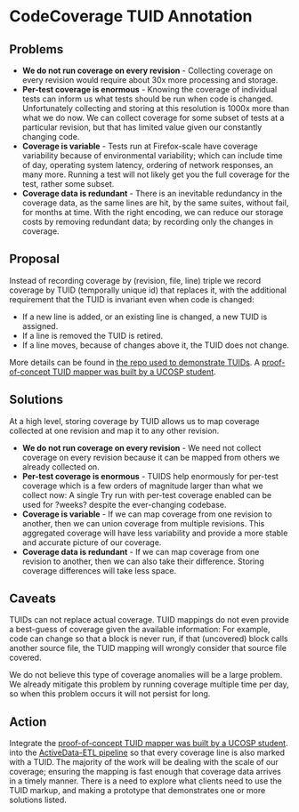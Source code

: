 # CodeCoverage TUID Annotation

## Problems

* **We do not run coverage on every revision** - Collecting coverage on every revision would require about 30x more processing and storage.  
* **Per-test coverage is enormous** - Knowing the coverage of individual tests can inform us what tests should be run when code is changed.  Unfortunately collecting and storing at this resolution is 1000x more than what we do now. We can collect coverage for some subset of tests at a particular revision, but that has limited value given our constantly changing code.   
* **Coverage is variable** - Tests run at Firefox-scale have coverage variability because of environmental variability; which can include time of day, operating system latency, ordering of network responses, an many more. Running a test will not likely get you the full coverage for the test, rather some subset.
* **Coverage data is redundant** - There is an inevitable redundancy in the coverage data, as the same lines are hit, by the same suites, without fail, for months at time. With the right encoding, we can reduce our storage costs by removing redundant data; by recording only the changes in coverage.

## Proposal

Instead of recording coverage by (revision, file, line) triple we record coverage by TUID (temporally unique id) that replaces it, with the additional requirement that the TUID is invariant even when code is changed: 

* If a new line is added, or an existing line is changed, a new TUID is assigned. 
* If a line is removed the TUID is retired. 
* If a line moves, because of changes above it, the TUID does not change. 

More details can be found in [the repo used to demonstrate TUIDs](https://github.com/klahnakoski/diff-algebra#a-better-solution).  A [proof-of-concept TUID mapper was built by a UCOSP student](https://github.com/brockajones/TID).

## Solutions

At a high level, storing coverage by TUID allows us to map coverage collected at one revision and map it to any other revision. 

* **We do not run coverage on every revision** - We need not collect coverage on every revision because it can be mapped from others we already collected on.
* **Per-test coverage is enormous** - TUIDS help enormously for per-test coverage which is a few orders of magnitude larger than what we collect now: A single Try run with per-test coverage enabled can be used for ?weeks? despite the ever-changing codebase.   
* **Coverage is variable** - If we can map coverage from one revision to another, then we can union coverage from multiple revisions. This aggregated coverage will have less variability and provide a more stable and accurate picture of our coverage.
* **Coverage data is redundant** - If we can map coverage from one revision to another, then we can also take their difference. Storing coverage differences will take less space.   
 
## Caveats

TUIDs can not replace actual coverage. TUID mappings do not even provide a best-guess of coverage given the available information: For example, code can change so that a block is never run, if that (uncovered) block calls another source file, the TUID mapping will wrongly consider that source file covered.

We do not believe this type of coverage anomalies will be a large problem. We already mitigate this problem by running coverage multiple time per day, so when this problem occurs it will not persist for long.

## Action

Integrate the [proof-of-concept TUID mapper was built by a UCOSP student](https://github.com/brockajones/TID). into the [ActiveData-ETL pipeline](https://github.com/klahnakoski/ActiveData-ETL) so that every coverage line is also marked with a TUID. The majority of the work will be dealing with the scale of our coverage; ensuring the mapping is fast enough that coverage data arrives in a timely manner. There is a need to explore what clients need to use the TUID markup, and making a prototype that demonstrates one or more solutions listed.  